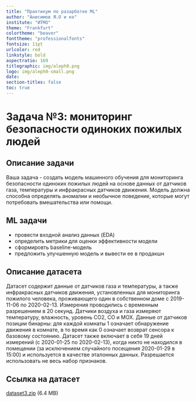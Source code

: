 ```yaml
---
title: "Практикум по разарботке ML"
author: "Анисимов Я.О и ко"
institute: "ИТМО"
theme: "Frankfurt"
colortheme: "beaver"
fonttheme: "professionalfonts"
fontsize: 11pt
urlcolor: red
linkstyle: bold
aspectratio: 169
titlegraphic: img/aleph0.png
logo: img/aleph0-small.png
date:
section-titles: false
toc: true
---
```


# Задача №3: мониторинг безопасности одиноких пожилых людей

## Описание задачи

Ваша задача - создать модель машинного обучения для мониторинга безопасности одиноких пожилых людей на основе данных от датчиков газа, температуры и инфракрасных датчиков движения. Модель должна способна определять аномалии и необычное поведение, которые могут потребовать вмешательства или помощи.

## ML задачи

- провести входной анализ данных (EDA)
- определить метрики для оценки эффективности модели
- сформировть baseline-модель
- предложить улучшенную модель и вывести ее в продакшн

## Описание датасета

Датасет содержит данные от датчиков газа и температуры, а также инфракрасных датчиков движения, установленных для мониторинга пожилого человека, проживающего один в собственном доме с 2019-11-06 по 2020-02-13. Измерения проводились с временным разрешением в 20 секунд. Датчики воздуха и газа измеряют температуру, влажность, уровень CO2, CO и MOX. Данные от датчиков позиции бинарны: для каждой комнаты 1 означает обнаружение движения в комнате, в то время как 0 означает возврат сенсора к базовому состоянию. Датасет также включает в себя 19 дней измерений (с 2020-01-25 по 2020-02-13), когда никто не находился в помещении (за исключением случайного посещения 2020-01-29 в 15:00) и используется в качестве эталонных данных. Разрешается использовать не весь набор признаков.

## Ссылка на датасет

[dataset3.zip](./dataset3.zip) (6.4 MB)
